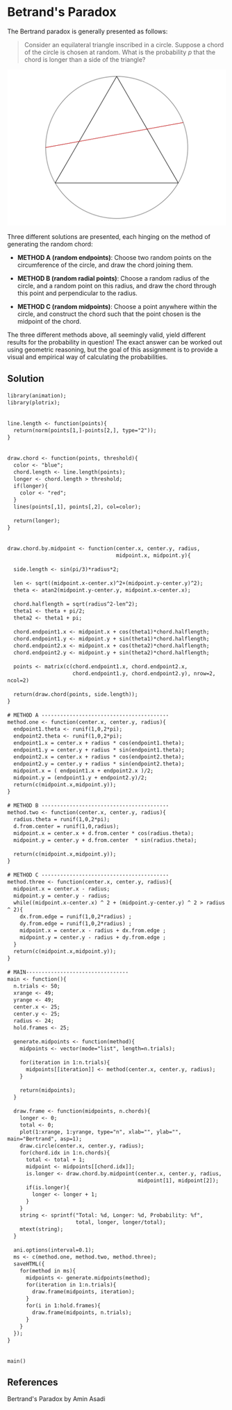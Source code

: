 # Betrand's Paradox

The Bertrand paradox is generally presented as follows:

> Consider an equilateral triangle inscribed in a circle.
> Suppose a chord of the circle is chosen at random.
> What is the probability $p$ that the chord is longer than a side of the triangle?

![](plot.png)

Three different solutions are presented, each hinging on the method of generating the random chord:

- **METHOD A (random endpoints)**: Choose two random points on the circumference of the circle, and draw the chord joining them.

- **METHOD B (random radial points)**: Choose a random radius of the circle, and a random point on this radius, and draw the chord through this point and perpendicular to the radius.

- **METHOD C (random midpoints)**: Choose a point anywhere within the circle, and construct the chord such that the point chosen is the midpoint of the chord.

The three different methods above, all seemingly valid, yield different results for the probability in question! The exact answer can be worked out using geometric reasoning, but the goal of this assignment is to provide a visual and empirical way of calculating the probabilities.

## Solution

```
library(animation);
library(plotrix);


line.length <- function(points){
  return(norm(points[1,]-points[2,], type="2"));
}


draw.chord <- function(points, threshold){
  color <- "blue";
  chord.length <- line.length(points);
  longer <- chord.length > threshold;
  if(longer){
    color <- "red";
  }
  lines(points[,1], points[,2], col=color);
  
  return(longer);
}


draw.chord.by.midpoint <- function(center.x, center.y, radius,
                                   midpoint.x, midpoint.y){
  
  side.length <- sin(pi/3)*radius*2;
  
  len <- sqrt((midpoint.x-center.x)^2+(midpoint.y-center.y)^2);
  theta <- atan2(midpoint.y-center.y, midpoint.x-center.x);
  
  chord.halflength = sqrt(radius^2-len^2);
  theta1 <- theta + pi/2;
  theta2 <- theta1 + pi;
  
  chord.endpoint1.x <- midpoint.x + cos(theta1)*chord.halflength;
  chord.endpoint1.y <- midpoint.y + sin(theta1)*chord.halflength;
  chord.endpoint2.x <- midpoint.x + cos(theta2)*chord.halflength;
  chord.endpoint2.y <- midpoint.y + sin(theta2)*chord.halflength;
  
  points <- matrix(c(chord.endpoint1.x, chord.endpoint2.x,
                     chord.endpoint1.y, chord.endpoint2.y), nrow=2, ncol=2)
  
  return(draw.chord(points, side.length));
}

# METHOD A -----------------------------------------
method.one <- function(center.x, center.y, radius){
  endpoint1.theta <- runif(1,0,2*pi);
  endpoint2.theta <- runif(1,0,2*pi);
  endpoint1.x = center.x + radius * cos(endpoint1.theta);
  endpoint1.y = center.y + radius * sin(endpoint1.theta);
  endpoint2.x = center.x + radius * cos(endpoint2.theta);
  endpoint2.y = center.y + radius * sin(endpoint2.theta);
  midpoint.x = ( endpoint1.x + endpoint2.x )/2;
  midpoint.y = (endpoint1.y + endpoint2.y)/2;
  return(c(midpoint.x,midpoint.y));
}

# METHOD B -----------------------------------------
method.two <- function(center.x, center.y, radius){
  radius.theta = runif(1,0,2*pi);
  d.from.center = runif(1,0,radius);
  midpoint.x = center.x + d.from.center * cos(radius.theta);
  midpoint.y = center.y + d.from.center  * sin(radius.theta);
  
  return(c(midpoint.x,midpoint.y));
}

# METHOD C -----------------------------------------
method.three <- function(center.x, center.y, radius){
  midpoint.x = center.x - radius;
  midpoint.y = center.y - radius;
  while((midpoint.x-center.x) ^ 2 + (midpoint.y-center.y) ^ 2 > radius ^ 2){
    dx.from.edge = runif(1,0,2*radius) ;
    dy.from.edge = runif(1,0,2*radius) ;
    midpoint.x = center.x - radius + dx.from.edge ;
    midpoint.y = center.y - radius + dy.from.edge ;  
  }
  return(c(midpoint.x,midpoint.y));
}

# MAIN---------------------------------
main <- function(){
  n.trials <- 50;
  xrange <- 49;
  yrange <- 49;
  center.x <- 25;
  center.y <- 25;
  radius <- 24;
  hold.frames <- 25;
  
  generate.midpoints <- function(method){
    midpoints <- vector(mode="list", length=n.trials);
    
    for(iteration in 1:n.trials){
      midpoints[[iteration]] <- method(center.x, center.y, radius);
    }
    
    return(midpoints);
  }
  
  draw.frame <- function(midpoints, n.chords){
    longer <- 0;
    total <- 0;
    plot(1:xrange, 1:yrange, type="n", xlab="", ylab="", main="Bertrand", asp=1);
    draw.circle(center.x, center.y, radius);
    for(chord.idx in 1:n.chords){
      total <- total + 1;
      midpoint <- midpoints[[chord.idx]];
      is.longer <- draw.chord.by.midpoint(center.x, center.y, radius,
                                          midpoint[1], midpoint[2]);
      if(is.longer){
        longer <- longer + 1;
      }
    }
    string <- sprintf("Total: %d, Longer: %d, Probability: %f",
                      total, longer, longer/total);
    mtext(string);
  }
  
  ani.options(interval=0.1);
  ms <- c(method.one, method.two, method.three);
  saveHTML({
    for(method in ms){
      midpoints <- generate.midpoints(method);
      for(iteration in 1:n.trials){
        draw.frame(midpoints, iteration);
      }
      for(i in 1:hold.frames){
        draw.frame(midpoints, n.trials);
      }
    }
  });
}


main()

```

## References
Bertrand's Paradox by Amin Asadi




